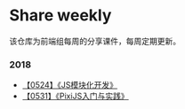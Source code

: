 # Share weekly
该仓库为前端组每周的分享课件，每周定期更新。

### 2018
- [【0524】《JS模块化开发》](/201805/js模块化.pdf)
- [【0531】《PixiJS入门与实践》](/201805/PixiJS入门与实践.pdf)


